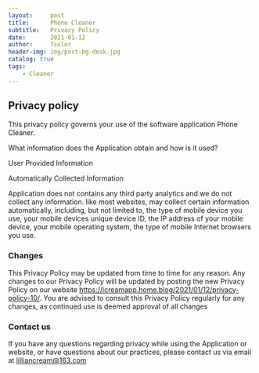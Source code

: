 ```yaml
---
layout:     post
title:      Phone Cleaner
subtitle:   Privacy Policy
date:       2021-01-12
author:     7color
header-img: img/post-bg-desk.jpg
catalog: true
tags:
    - Cleaner
---
```


## **Privacy policy**

This privacy policy governs your use of the software application Phone Cleaner.

What information does the Application obtain and how is it used?

User Provided Information

Automatically Collected Information

Application does not contains any third party analytics and we do not collect any information. like most websites, may collect certain information automatically, including, but not limited to, the type of mobile device you use, your mobile devices unique device ID, the IP address of your mobile device, your mobile operating system, the type of mobile Internet browsers you use.

### **Changes**

This Privacy Policy may be updated from time to time for any reason. Any changes to our Privacy Policy will be updated by posting the new Privacy Policy on our website https://icreamapp.home.blog/2021/01/12/privacy-policy-10/. You are advised to consult this Privacy Policy regularly for any changes, as continued use is deemed approval of all changes

### **Contact us**

If you have any questions regarding privacy while using the Application or website, or have questions about our practices, please contact us via email at lilliancream@163.com